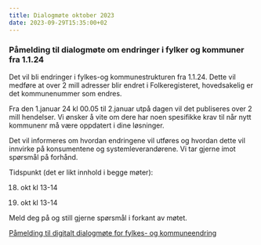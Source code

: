 ```yaml
---
title: Dialogmøte oktober 2023
date: 2023-09-29T15:35:00+02
---
```


### Påmelding til dialogmøte om endringer i fylker og kommuner fra 1.1.24

Det vil bli endringer i fylkes-og kommunestrukturen fra 1.1.24. Dette vil medføre at over 2 mill adresser blir endret i Folkeregisteret, hovedsakelig er det kommunenummer som endres. 

Fra den 1.januar 24 kl 00.05 til 2.januar utpå dagen vil det publiseres over 2 mill hendelser. Vi ønsker å vite om dere har noen spesifikke krav til når nytt kommunenr må være oppdatert i dine løsninger.  

Det vil informeres om hvordan endringene vil utføres og hvordan dette vil innvirke på konsumentene og systemleverandørene. Vi tar gjerne imot spørsmål på forhånd.  

Tidspunkt (det er likt innhold i begge møter):

18. okt  kl 13-14

25. okt  kl 13-14       

Meld deg på og still gjerne spørsmål i forkant av møtet.

[Påmelding til digitalt dialogmøte for fylkes- og kommuneendring](https://forms.office.com/Pages/ResponsePage.aspx?id=tdOwyTXACEyBNnYK6MKGAJXgndFTo-ZJix4VBTmhfnFUQ0dUOU5SMU5INFhUWDUxUk9ZR1kzQVY0NS4u)

